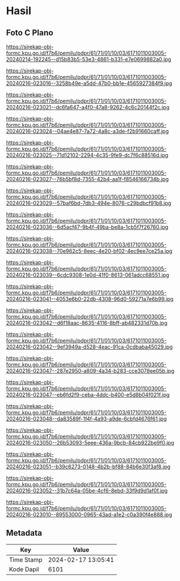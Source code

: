 # Hasil

## Foto C Plano

https://sirekap-obj-formc.kpu.go.id/f7b6/pemilu/pdpr/61/71/01/10/03/6171011003005-20240214-192245--d15b83b5-53e3-4861-b331-e7e0699882a0.jpg

https://sirekap-obj-formc.kpu.go.id/f7b6/pemilu/pdpr/61/71/01/10/03/6171011003005-20240216-023016--3258b49e-a5dd-47b0-bb1e-4565927384f9.jpg

https://sirekap-obj-formc.kpu.go.id/f7b6/pemilu/pdpr/61/71/01/10/03/6171011003005-20240216-023021--dc6fa647-a4f0-47a8-9262-4c6c20144f2c.jpg

https://sirekap-obj-formc.kpu.go.id/f7b6/pemilu/pdpr/61/71/01/10/03/6171011003005-20240216-023024--04ae4e87-7a72-4a8c-a3de-f2b91660caff.jpg

https://sirekap-obj-formc.kpu.go.id/f7b6/pemilu/pdpr/61/71/01/10/03/6171011003005-20240216-023025--71d12102-2294-4c35-9fe9-dc7f6c88516d.jpg

https://sirekap-obj-formc.kpu.go.id/f7b6/pemilu/pdpr/61/71/01/10/03/6171011003005-20240216-023027--76b5bf8d-7355-42b4-aa1f-f8546166734b.jpg

https://sirekap-obj-formc.kpu.go.id/f7b6/pemilu/pdpr/61/71/01/10/03/6171011003005-20240216-023029--57baf6bd-7db3-494e-8076-c29bdbcf91b8.jpg

https://sirekap-obj-formc.kpu.go.id/f7b6/pemilu/pdpr/61/71/01/10/03/6171011003005-20240216-023036--6d5acf47-9b4f-49ba-be8a-1cb5f7f26760.jpg

https://sirekap-obj-formc.kpu.go.id/f7b6/pemilu/pdpr/61/71/01/10/03/6171011003005-20240216-023038--70e962c5-8eec-4e20-bf02-4ec9ee7ce25a.jpg

https://sirekap-obj-formc.kpu.go.id/f7b6/pemilu/pdpr/61/71/01/10/03/6171011003005-20240216-023039--6cdc9308-1e0d-41f0-8613-061adcc68551.jpg

https://sirekap-obj-formc.kpu.go.id/f7b6/pemilu/pdpr/61/71/01/10/03/6171011003005-20240216-023041--4053e6b0-22db-4308-96d0-59271a7e6b99.jpg

https://sirekap-obj-formc.kpu.go.id/f7b6/pemilu/pdpr/61/71/01/10/03/6171011003005-20240216-023042--d6f18aac-8635-4116-8bff-ab482331d70b.jpg

https://sirekap-obj-formc.kpu.go.id/f7b6/pemilu/pdpr/61/71/01/10/03/6171011003005-20240216-023042--9ef3949a-d528-4eac-91ca-0cdbaba45029.jpg

https://sirekap-obj-formc.kpu.go.id/f7b6/pemilu/pdpr/61/71/01/10/03/6171011003005-20240216-023047--287e2950-a809-4a34-b283-cce3078ee05b.jpg

https://sirekap-obj-formc.kpu.go.id/f7b6/pemilu/pdpr/61/71/01/10/03/6171011003005-20240216-023047--eb6fd2f9-ceba-4ddc-b400-e5d8b04f021f.jpg

https://sirekap-obj-formc.kpu.go.id/f7b6/pemilu/pdpr/61/71/01/10/03/6171011003005-20240216-023048--da83589f-1f4f-4a93-a9de-6cbfd4676f61.jpg

https://sirekap-obj-formc.kpu.go.id/f7b6/pemilu/pdpr/61/71/01/10/03/6171011003005-20240216-023050--26b53093-5eee-436a-9bcb-84cb922be9f0.jpg

https://sirekap-obj-formc.kpu.go.id/f7b6/pemilu/pdpr/61/71/01/10/03/6171011003005-20240216-023051--b39c6273-0148-4b2b-bf88-84b6e30f3af8.jpg

https://sirekap-obj-formc.kpu.go.id/f7b6/pemilu/pdpr/61/71/01/10/03/6171011003005-20240216-023052--31b7c64a-05be-4cf6-8ebd-33f9d9d1af0f.jpg

https://sirekap-obj-formc.kpu.go.id/f7b6/pemilu/pdpr/61/71/01/10/03/6171011003005-20240216-023010--89553000-0965-43ad-a1e2-c0a390f4e888.jpg


## Metadata

| Key        | Value               |
| ---------- | ------------------- |
| Time Stamp | 2024-02-17 13:05:41 |
| Kode Dapil | 6101                |



